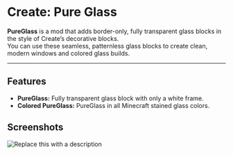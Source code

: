 # Create: Pure Glass

**PureGlass** is a mod that adds border-only, fully transparent glass blocks in the style of Create’s decorative
blocks.  
You can use these seamless, patternless glass blocks to create clean, modern windows and colored glass builds.

---

## Features

- **PureGlass:** Fully transparent glass block with only a white frame.
- **Colored PureGlass:** PureGlass in all Minecraft stained glass colors.

## Screenshots

![Replace this with a description](https://cdn.modrinth.com/data/cached_images/0936ec6caf397d3da3bcadd148184d45f2366077.png)